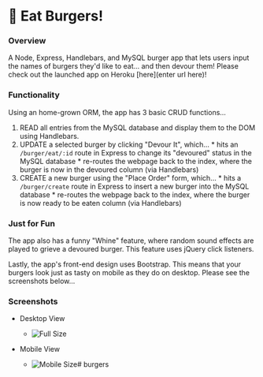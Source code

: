 # :hamburger: Eat Burgers!


### Overview
A Node, Express, Handlebars, and MySQL burger app that lets users input the names of burgers they'd like to eat... and then devour them!
Please check out the launched app on Heroku [here](enter url here)!


### Functionality
Using an home-grown ORM, the app has 3 basic CRUD functions...
  1. READ all entries from the MySQL database and display them to the DOM using Handlebars.
  2. UPDATE a selected burger by clicking "Devour It", which...
    * hits an `/burger/eat/:id` route in Express to change its "devoured" status in the MySQL database
    * re-routes the webpage back to the index, where the burger is now in the devoured column (via Handlebars)
  3. CREATE a new burger using the "Place Order" form, which...
    * hits a `/burger/create` route in Express to insert a new burger into the MySQL database
    * re-routes the webpage back to the index, where the burger is now ready to be eaten column (via Handlebars)


### Just for Fun
The app also has a funny "Whine" feature, where random sound effects are played to grieve a devoured burger. This feature uses jQuery click listeners.

Lastly, the app's front-end design uses Bootstrap. This means that your burgers look just as tasty on mobile as they do on desktop. Please see the screenshots below...


### Screenshots
- Desktop View
  * ![Full Size](insert)


- Mobile View
  * ![Mobile Size](insert)# burgers
